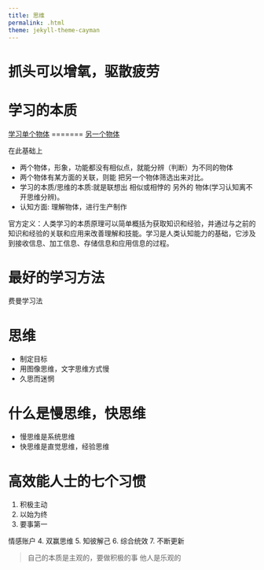 ```yaml
---
title: 思维
permalink: .html
theme: jekyll-theme-cayman
---
```


# 抓头可以增氧，驱散疲劳
# 学习的本质

[学习单个物体](形象与功能)  ======= [另一个物体](形象与功能)

在此基础上
- 两个物体，形象，功能都没有相似点，就能分辨（判断）为不同的物体
- 两个物体有某方面的关联，则能 把另一个物体筛选出来对比。
- 学习的本质/思维的本质:就是联想出 相似或相悖的 另外的 物体(学习认知离不开思维分辨)。
- 认知方面: 理解物体，进行生产制作


官方定义：人类学习的本质原理可以简单概括为获取知识和经验，并通过与之前的知识和经验的关联和应用来改善理解和技能。学习是人类认知能力的基础，它涉及到接收信息、加工信息、存储信息和应用信息的过程。

# 最好的学习方法

费曼学习法

# 思维
- 制定目标
- 用图像思维，文字思维方式慢
- 久思而迷惘

# 什么是慢思维，快思维

- 慢思维是系统思维
- 快思维是直觉思维，经验思维

# 高效能人士的七个习惯

 1. 积极主动
 2. 以始为终
 3. 要事第一

 情感账户
 4. 双赢思维
 5. 知彼解己
 6. 综合统效
 7. 不断更新

> 自己的本质是主观的，要做积极的事
> 他人是乐观的